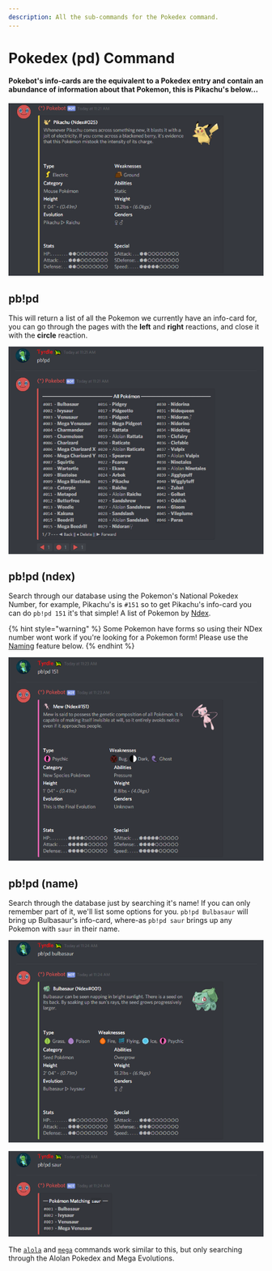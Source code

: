 ```yaml
---
description: All the sub-commands for the Pokedex command.
---
```


# Pokedex \(pd\) Command

#### Pokebot's info-cards are the equivalent to a Pokedex entry and contain an abundance of information about that Pokemon, this is Pikachu's below...

![](../../.gitbook/assets/pikachuinfocard.PNG)

## pb!pd

This will return a list of all the Pokemon we currently have an info-card for, you can go through the pages with the **left** and **right** reactions, and close it with the **circle** reaction.

![](../../.gitbook/assets/pdcommand.PNG)

## pb!pd \(ndex\)

Search through our database using the Pokemon's National Pokedex Number, for example, Pikachu's is `#151` so to get Pikachu's info-card you can do `pb!pd 151` it's that simple! A list of Pokemon by [Ndex](https://bulbapedia.bulbagarden.net/wiki/List_of_Pok%C3%A9mon_by_National_Pok%C3%A9dex_number).

{% hint style="warning" %}
Some Pokemon have forms so using their NDex number wont work if you're looking for a Pokemon form! Please use the [Naming](./#pb-pd-name) feature below.
{% endhint %}

![](../../.gitbook/assets/mew151.PNG)

## pb!pd \(name\)

Search through the database just by searching it's name! If you can only remember part of it, we'll list some options for you. `pb!pd Bulbasaur` will bring up Bulbasaur's info-card, where-as `pb!pd saur` brings up any Pokemon with `saur` in their name.

![](../../.gitbook/assets/name.PNG)

![](../../.gitbook/assets/saur.PNG)

The [`alola`](pd-alola.md) and [`mega`](pd-mega.md) commands work similar to this, but only searching through the Alolan Pokedex and Mega Evolutions.

